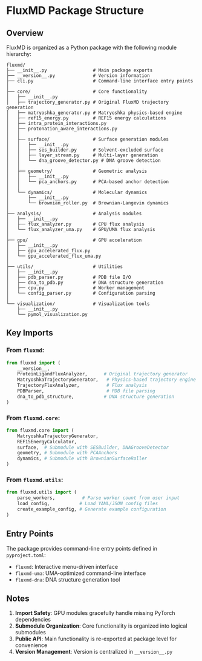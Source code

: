 # FluxMD Package Structure

## Overview
FluxMD is organized as a Python package with the following module hierarchy:

```
fluxmd/
├── __init__.py                 # Main package exports
├── __version__.py              # Version information
├── cli.py                      # Command-line interface entry points
│
├── core/                       # Core functionality
│   ├── __init__.py
│   ├── trajectory_generator.py # Original FluxMD trajectory generation
│   ├── matryoshka_generator.py # Matryoshka physics-based engine
│   ├── ref15_energy.py         # REF15 energy calculations
│   ├── intra_protein_interactions.py
│   ├── protonation_aware_interactions.py
│   │
│   ├── surface/                # Surface generation modules
│   │   ├── __init__.py
│   │   ├── ses_builder.py      # Solvent-excluded surface
│   │   ├── layer_stream.py     # Multi-layer generation
│   │   └── dna_groove_detector.py # DNA groove detection
│   │
│   ├── geometry/               # Geometric analysis
│   │   ├── __init__.py
│   │   └── pca_anchors.py      # PCA-based anchor detection
│   │
│   └── dynamics/               # Molecular dynamics
│       ├── __init__.py
│       └── brownian_roller.py  # Brownian-Langevin dynamics
│
├── analysis/                   # Analysis modules
│   ├── __init__.py
│   ├── flux_analyzer.py        # CPU flux analysis
│   └── flux_analyzer_uma.py    # GPU/UMA flux analysis
│
├── gpu/                        # GPU acceleration
│   ├── __init__.py
│   ├── gpu_accelerated_flux.py
│   └── gpu_accelerated_flux_uma.py
│
├── utils/                      # Utilities
│   ├── __init__.py
│   ├── pdb_parser.py           # PDB file I/O
│   ├── dna_to_pdb.py           # DNA structure generation
│   ├── cpu.py                  # Worker management
│   └── config_parser.py        # Configuration parsing
│
└── visualization/              # Visualization tools
    ├── __init__.py
    └── pymol_visualization.py
```

## Key Imports

### From `fluxmd`:
```python
from fluxmd import (
    __version__,
    ProteinLigandFluxAnalyzer,      # Original trajectory generator
    MatryoshkaTrajectoryGenerator,   # Physics-based trajectory engine
    TrajectoryFluxAnalyzer,          # Flux analysis
    PDBParser,                       # PDB file parsing
    dna_to_pdb_structure,           # DNA structure generation
)
```

### From `fluxmd.core`:
```python
from fluxmd.core import (
    MatryoshkaTrajectoryGenerator,
    REF15EnergyCalculator,
    surface,  # Submodule with SESBuilder, DNAGrooveDetector
    geometry, # Submodule with PCAAnchors
    dynamics, # Submodule with BrownianSurfaceRoller
)
```

### From `fluxmd.utils`:
```python
from fluxmd.utils import (
    parse_workers,          # Parse worker count from user input
    load_config,           # Load YAML/JSON config files
    create_example_config, # Generate example configuration
)
```

## Entry Points

The package provides command-line entry points defined in `pyproject.toml`:

- `fluxmd`: Interactive menu-driven interface
- `fluxmd-uma`: UMA-optimized command-line interface
- `fluxmd-dna`: DNA structure generation tool

## Notes

1. **Import Safety**: GPU modules gracefully handle missing PyTorch dependencies
2. **Submodule Organization**: Core functionality is organized into logical submodules
3. **Public API**: Main functionality is re-exported at package level for convenience
4. **Version Management**: Version is centralized in `__version__.py`